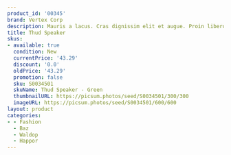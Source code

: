 ```yaml
---
product_id: '00345'
brand: Vertex Corp
description: Mauris a lacus. Cras dignissim elit et augue. Proin libero.
title: Thud Speaker
skus:
- available: true
  condition: New
  currentPrice: '43.29'
  discount: '0.0'
  oldPrice: '43.29'
  promotion: false
  sku: S0034501
  skuName: Thud Speaker - Green
  thumbnailURL: https://picsum.photos/seed/S0034501/300/300
  imageURL: https://picsum.photos/seed/S0034501/600/600
layout: product
categories:
- - Fashion
  - Baz
  - Waldop
  - Happor
---
```

